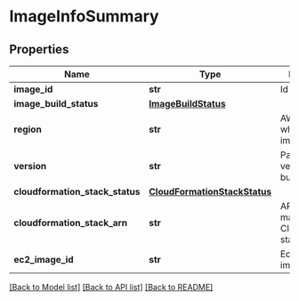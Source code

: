 # ImageInfoSummary


## Properties
Name | Type | Description | Notes
------------ | ------------- | ------------- | -------------
**image_id** | **str** | Id of the image. | 
**image_build_status** | [**ImageBuildStatus**](ImageBuildStatus.md) |  | 
**region** | **str** | AWS region where the image is built. | 
**version** | **str** | ParallelCluster version used to build the image. | 
**cloudformation_stack_status** | [**CloudFormationStackStatus**](CloudFormationStackStatus.md) |  | [optional] 
**cloudformation_stack_arn** | **str** | ARN of the main CloudFormation stack. | [optional] 
**ec2_image_id** | **str** | Ec2 Id of the image. | [optional] 

[[Back to Model list]](../README.md#documentation-for-models) [[Back to API list]](../README.md#documentation-for-api-endpoints) [[Back to README]](../README.md)


